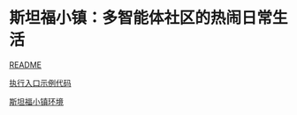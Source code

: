 # 斯坦福小镇：多智能体社区的热闹日常生活

[README](https://github.com/geekan/MetaGPT/blob/main/metagpt/ext/stanford_town/README_CN.md)

[执行入口示例代码](https://github.com/geekan/MetaGPT/tree/main/examples/stanford_town)

[斯坦福小镇环境](./../../in_depth_guides/environment/stanford_town.md)
